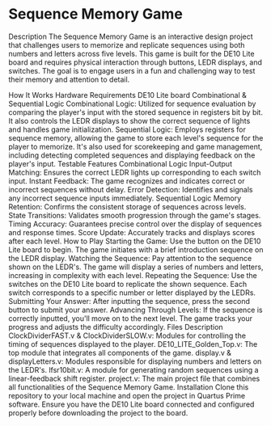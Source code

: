 # Sequence Memory Game
Description
The Sequence Memory Game is an interactive design project that challenges users to memorize and replicate sequences using both numbers and letters across five levels. This game is built for the DE10 Lite board and requires physical interaction through buttons, LEDR displays, and switches. The goal is to engage users in a fun and challenging way to test their memory and attention to detail.

How It Works
Hardware Requirements
DE10 Lite board
Combinational & Sequential Logic
Combinational Logic: Utilized for sequence evaluation by comparing the player's input with the stored sequence in registers bit by bit. It also controls the LEDR displays to show the correct sequence of lights and handles game initialization.
Sequential Logic: Employs registers for sequence memory, allowing the game to store each level's sequence for the player to memorize. It's also used for scorekeeping and game management, including detecting completed sequences and displaying feedback on the player's input.
Testable Features
Combinational Logic
Input-Output Matching: Ensures the correct LEDR lights up corresponding to each switch input.
Instant Feedback: The game recognizes and indicates correct or incorrect sequences without delay.
Error Detection: Identifies and signals any incorrect sequence inputs immediately.
Sequential Logic
Memory Retention: Confirms the consistent storage of sequences across levels.
State Transitions: Validates smooth progression through the game's stages.
Timing Accuracy: Guarantees precise control over the display of sequences and response times.
Score Update: Accurately tracks and displays scores after each level.
How to Play
Starting the Game: Use the button on the DE10 Lite board to begin. The game initiates with a brief introduction sequence on the LEDR display.
Watching the Sequence: Pay attention to the sequence shown on the LEDR's. The game will display a series of numbers and letters, increasing in complexity with each level.
Repeating the Sequence: Use the switches on the DE10 Lite board to replicate the shown sequence. Each switch corresponds to a specific number or letter displayed by the LEDRs.
Submitting Your Answer: After inputting the sequence, press the second button to submit your answer.
Advancing Through Levels: If the sequence is correctly inputted, you'll move on to the next level. The game tracks your progress and adjusts the difficulty accordingly.
Files Description
ClockDividerFAST.v & ClockDividerSLOW.v: Modules for controlling the timing of sequences displayed to the player.
DE10_LITE_Golden_Top.v: The top module that integrates all components of the game.
display.v & displayLetters.v: Modules responsible for displaying numbers and letters on the LEDR's.
lfsr10bit.v: A module for generating random sequences using a linear-feedback shift register.
project.v: The main project file that combines all functionalities of the Sequence Memory Game.
Installation
Clone this repository to your local machine and open the project in Quartus Prime software. Ensure you have the DE10 Lite board connected and configured properly before downloading the project to the board.

